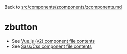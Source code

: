 Back to [src/components/zcomponents/zcomponents.md](../../zcomponents.md)

# zbutton

 - See [Vue.js (v2) component file contents](./zbutton.vue)
 - See [Sass/Css component file contents](./zbutton.scss)
